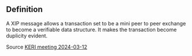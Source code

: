 ## Definition

A XIP message allows a transaction set to be a mini peer to peer exchange to become a verifiable data structure. It makes the transaction become duplicity evident.

Source [KERI meeting 2024-03-12](https://wiki.trustoverip.org/pages/viewpage.action?pageId=80876836)